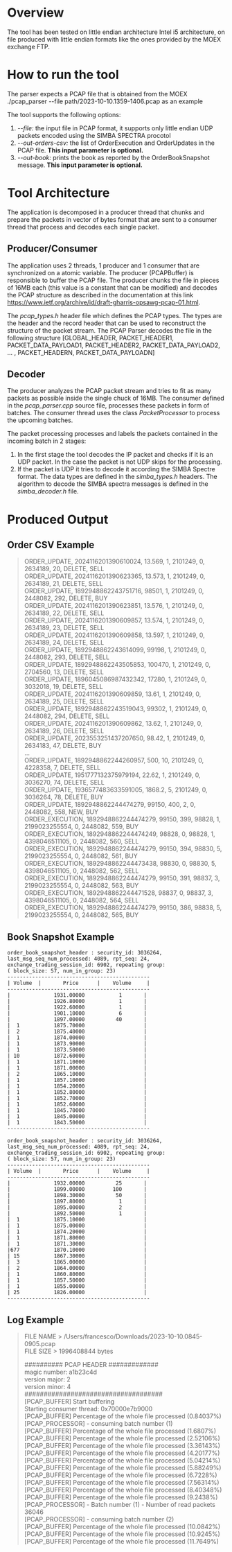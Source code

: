 # Overview
The tool has been tested on little endian architecture Intel i5 architecture, on file produced with little endian formats like the ones provided by the MOEX exchange FTP. 

# How to run the tool
The parser expects a PCAP file that is obtained from the MOEX
./pcap_parser --file path/2023-10-10.1359-1406.pcap as an example

The tool supports the following options:
1. *--file:* the input file in PCAP format, it supports only little endian UDP packets encoded using the SIMBA SPECTRA procotol
2. *--out-orders-csv:* the list of OrderExecution and OrderUpdates in the PCAP file. **This input parameter is optional.**
3. *--out-book:* prints the book as reported by the OrderBookSnapshot message. **This input parameter is optional.**

# Tool Architecture
The application is decomposed in a producer thread that chunks and prepare the packets in vector of bytes format that are sent to a consumer thread that process and decodes each single packet.

## Producer/Consumer
The application uses 2 threads, 1 producer and 1 consumer that are synchronized on a atomic variable. The producer (PCAPBuffer) is responsible to buffer the PCAP file. The producer chunks the file in pieces of 16MB each (this value is a constant that can be modified) and decodes the PCAP structure as described in the documentation at this link https://www.ietf.org/archive/id/draft-gharris-opsawg-pcap-01.html.

The *pcap_types.h* header file which defines the PCAP types. The types are the header and the record header that can be used to reconstruct the structure of the packet stream. The PCAP Parser decodes the file in the following structure [GLOBAL_HEADER, PACKET_HEADER1, PACKET_DATA_PAYLOAD1, PACKET_HEADER2, PACKET_DATA_PAYLOAD2, ... , PACKET_HEADERN, PACKET_DATA_PAYLOADN]

## Decoder

The producer analyzes the PCAP packet stream and tries to fit as many packets as possible inside the single chuck of 16MB.
The consumer defined in the *pcap_parser.cpp* source file, processes these packets in form of batches. The consumer thread uses the class *PacketProcessor* to process the upcoming batches.

The packet processing processes and labels the packets contained in the incoming batch in 2 stages:

1. In the first stage the tool decodes the IP packet and checks if it is an UDP packet. In the case the packet is not UDP skips for the processing.
2. If the packet is UDP it tries to decode it according the SIMBA Spectre format. The data types are defined in the *simba_types.h*
headers. The algorithm to decode the SIMBA spectra messages is defined in the *simba_decoder.h* file.


# Produced Output

## Order CSV Example
> ORDER_UPDATE, 2024116201390610024, 13.569, 1, 2101249, 0, 2634189, 20, DELETE, SELL<br>
ORDER_UPDATE, 2024116201390623365, 13.573, 1, 2101249, 0, 2634189, 21, DELETE, SELL<br>
ORDER_UPDATE, 1892948862243751716, 98501, 1, 2101249, 0, 2448082, 292, DELETE, BUY<br>
ORDER_UPDATE, 2024116201390623851, 13.576, 1, 2101249, 0, 2634189, 22, DELETE, SELL<br>
ORDER_UPDATE, 2024116201390609857, 13.574, 1, 2101249, 0, 2634189, 23, DELETE, SELL<br>
ORDER_UPDATE, 2024116201390609858, 13.597, 1, 2101249, 0, 2634189, 24, DELETE, SELL<br>
ORDER_UPDATE, 1892948862243614099, 99198, 1, 2101249, 0, 2448082, 293, DELETE, SELL<br>
ORDER_UPDATE, 1892948862243505853, 100470, 1, 2101249, 0, 2704560, 13, DELETE, SELL<br>
ORDER_UPDATE, 1896045086987432342, 17280, 1, 2101249, 0, 3032018, 19, DELETE, SELL<br>
ORDER_UPDATE, 2024116201390609859, 13.61, 1, 2101249, 0, 2634189, 25, DELETE, SELL<br>
ORDER_UPDATE, 1892948862243519043, 99302, 1, 2101249, 0, 2448082, 294, DELETE, SELL<br>
ORDER_UPDATE, 2024116201390609862, 13.62, 1, 2101249, 0, 2634189, 26, DELETE, SELL<br>
ORDER_UPDATE, 2023553251437207650, 98.42, 1, 2101249, 0, 2634183, 47, DELETE, BUY<br>
...<br>
ORDER_UPDATE, 1892948862244260957, 500, 10, 2101249, 0, 4228358, 7, DELETE, SELL<br>
ORDER_UPDATE, 1951777132375979194, 22.62, 1, 2101249, 0, 3036270, 74, DELETE, SELL<br>
ORDER_UPDATE, 1936577483633591005, 1868.2, 5, 2101249, 0, 3036264, 78, DELETE, BUY<br>
ORDER_UPDATE, 1892948862244474279, 99150, 400, 2, 0, 2448082, 558, NEW, BUY<br>
ORDER_EXECUTION, 1892948862244474279, 99150, 399, 98828, 1, 2199023255554, 0, 2448082, 559, BUY<br>
ORDER_EXECUTION, 1892948862244474249, 98828, 0, 98828, 1, 4398046511105, 0, 2448082, 560, SELL<br>
ORDER_EXECUTION, 1892948862244474279, 99150, 394, 98830, 5, 2199023255554, 0, 2448082, 561, BUY<br>
ORDER_EXECUTION, 1892948862244473438, 98830, 0, 98830, 5, 4398046511105, 0, 2448082, 562, SELL<br>
ORDER_EXECUTION, 1892948862244474279, 99150, 391, 98837, 3, 2199023255554, 0, 2448082, 563, BUY<br>
ORDER_EXECUTION, 1892948862244471528, 98837, 0, 98837, 3, 4398046511105, 0, 2448082, 564, SELL<br>
ORDER_EXECUTION, 1892948862244474279, 99150, 386, 98838, 5, 2199023255554, 0, 2448082, 565, BUY<br>

## Book Snapshot Example
```
order_book_snapshot_header : security_id: 3036264, last_msg_seq_num_processed: 4089, rpt_seq: 24, exchange_trading_session_id: 6902, repeating group: 
( block_size: 57, num_in_group: 23)
----------------------------------------------
| Volume  |       Price      |    Volume     |
----------------------------------------------
|              1931.00000           1       |
|              1926.80000           1       |
|              1922.60000           1       |
|              1901.10000           6       |
|              1897.00000          40       |
|  1           1875.70000                   |
|  2           1875.40000                   |
|  1           1874.00000                   |
|  1           1873.90000                   |
|  1           1873.50000                   |
| 10           1872.60000                   |
|  1           1871.10000                   |
|  1           1871.00000                   |
|  2           1865.10000                   |
|  1           1857.10000                   |
|  1           1854.20000                   |
|  1           1852.80000                   |
|  1           1852.70000                   |
|  1           1852.60000                   |
|  1           1845.70000                   |
|  1           1845.00000                   |
|  1           1843.50000                   |
----------------------------------------------

order_book_snapshot_header : security_id: 3036264, last_msg_seq_num_processed: 4089, rpt_seq: 24, exchange_trading_session_id: 6902, repeating group: 
( block_size: 57, num_in_group: 23)
----------------------------------------------
| Volume  |       Price      |    Volume     |
----------------------------------------------
|              1932.00000          25       |
|              1899.00000         100       |
|              1898.30000          50       |
|              1897.80000           1       |
|              1895.00000           2       |
|              1892.50000           1       |
|  1           1875.10000                   |
|  1           1875.00000                   |
|  1           1874.20000                   |
|  1           1871.80000                   |
|  1           1871.30000                   |
|677           1870.10000                   |
| 15           1867.30000                   |
|  3           1865.00000                   |
|  2           1864.00000                   |
|  1           1860.80000                   |
|  1           1857.50000                   |
|  1           1855.00000                   |
| 25           1826.00000                   |
----------------------------------------------
```


## Log Example

> FILE NAME > /Users/francesco/Downloads/2023-10-10.0845-0905.pcap<br>
> FILE SIZE > 1996408844 bytes 
>
> ########## PCAP HEADER #############<br>
magic number: a1b23c4d<br>
version major: 2<br>
version minor: 4<br>
####################################<br>
[PCAP_BUFFER] Start buffering <br>
Starting consumer thread: 0x70000e7b9000<br>
[PCAP_BUFFER] Percentage of the whole file processed (0.84037%)<br>
[PCAP_PROCESSOR] - consuming batch number (1)<br>
[PCAP_BUFFER] Percentage of the whole file processed (1.6807%)<br>
[PCAP_BUFFER] Percentage of the whole file processed (2.52106%)<br>
[PCAP_BUFFER] Percentage of the whole file processed (3.36143%)<br>
[PCAP_BUFFER] Percentage of the whole file processed (4.20177%)<br>
[PCAP_BUFFER] Percentage of the whole file processed (5.04214%)<br>
[PCAP_BUFFER] Percentage of the whole file processed (5.88249%)<br>
[PCAP_BUFFER] Percentage of the whole file processed (6.7228%)<br>
[PCAP_BUFFER] Percentage of the whole file processed (7.56314%)<br>
[PCAP_BUFFER] Percentage of the whole file processed (8.40348%)<br>
[PCAP_BUFFER] Percentage of the whole file processed (9.2438%)<br>
[PCAP_PROCESSOR] - Batch number (1) - Number of read packets 36046<br>
[PCAP_PROCESSOR] - consuming batch number (2)<br>
[PCAP_BUFFER] Percentage of the whole file processed (10.0842%)<br>
[PCAP_BUFFER] Percentage of the whole file processed (10.9245%)<br>
[PCAP_BUFFER] Percentage of the whole file processed (11.7649%)<br>